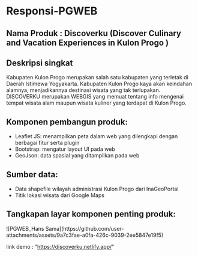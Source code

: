 # Responsi-PGWEB

<h2>Nama Produk : Discoverku (Discover Culinary and Vacation Experiences in Kulon Progo
)</h2>

<h2>Deskripsi singkat</h2>
Kabupaten Kulon Progo merupakan salah satu kabupaten yang terletak di Daerah Istimewa Yogyakarta. Kabupaten Kulon Progo kaya akan
keindahan alamnya, menjadikannya destinasi wisata yang tak
terlupakan. DISCOVERKU merupakan WEBGIS yang memuat tentang info mengenai tempat wisata alam maupun wisata kuliner yang terdapat di Kulon Progo.

<h2>Komponen pembangun produk: </h2>
<ul>
<li>Leaflet JS: menampilkan peta dalam web yang dilengkapi dengan berbagai fitur serta plugin
</li>
<li>Bootstrap: mengatur layout UI pada web</li>
<li>GeoJson: data spasial yang ditampilkan pada web</li>
</ul>

<h2>Sumber data:</h2>
<ul>
<li> Data shapefile wilayah administrasi Kulon Progo dari InaGeoPortal</li>
<li>Titik lokasi wisata dari Google Maps</li>
</ul>

<h2>Tangkapan layar komponen penting produk:</h2>
![PGWEB_Hans Sama](https://github.com/user-attachments/assets/9a7c3fae-a0fa-426c-9039-2ee5847e19f5)

link demo : "https://discoverku.netlify.app/"
